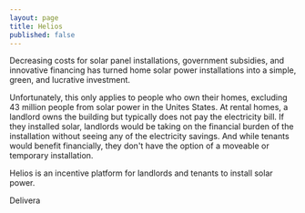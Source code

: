 ```yaml
---
layout: page
title: Helios
published: false
---
```


Decreasing costs for solar panel installations, government subsidies, and innovative financing has turned home solar power installations into a simple, green, and lucrative investment. 

Unfortunately, this only applies to people who own their homes, excluding 43 million people from solar power in the Unites States. At rental homes, a landlord owns the building but typically does not pay the electricity bill. If they installed solar, landlords would be taking on the financial burden of the installation without seeing any of the electricity savings. And while tenants would benefit financially, they don't have the option of a moveable or temporary installation.

Helios is an incentive platform for landlords and tenants to install solar power. 



Delivera

